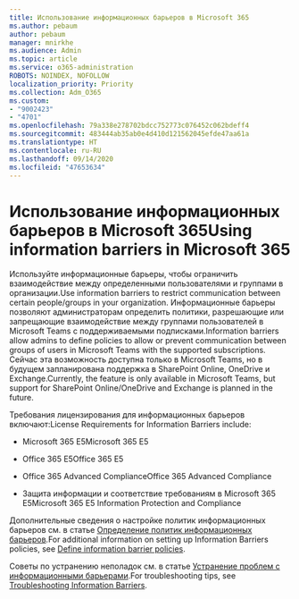 ```yaml
---
title: Использование информационных барьеров в Microsoft 365
ms.author: pebaum
author: pebaum
manager: mnirkhe
ms.audience: Admin
ms.topic: article
ms.service: o365-administration
ROBOTS: NOINDEX, NOFOLLOW
localization_priority: Priority
ms.collection: Adm_O365
ms.custom:
- "9002423"
- "4701"
ms.openlocfilehash: 79a338e278702bdcc752773c076452c062bdeff4
ms.sourcegitcommit: 483444ab35ab0e4d410d121562045efde47aa61a
ms.translationtype: HT
ms.contentlocale: ru-RU
ms.lasthandoff: 09/14/2020
ms.locfileid: "47653634"
---
```

# <a name="using-information-barriers-in-microsoft-365"></a><span data-ttu-id="9a860-102">Использование информационных барьеров в Microsoft 365</span><span class="sxs-lookup"><span data-stu-id="9a860-102">Using information barriers in Microsoft 365</span></span>

<span data-ttu-id="9a860-103">Используйте информационные барьеры, чтобы ограничить взаимодействие между определенными пользователями и группами в организации.</span><span class="sxs-lookup"><span data-stu-id="9a860-103">Use information barriers to restrict communication between certain people/groups in your organization.</span></span> <span data-ttu-id="9a860-104">Информационные барьеры позволяют администраторам определить политики, разрешающие или запрещающие взаимодействие между группами пользователей в Microsoft Teams с поддерживаемыми подписками.</span><span class="sxs-lookup"><span data-stu-id="9a860-104">Information barriers allow admins to define policies to allow or prevent communication between groups of users in Microsoft Teams with the supported subscriptions.</span></span>  <span data-ttu-id="9a860-105">Сейчас эта возможность доступна только в Microsoft Teams, но в будущем запланирована поддержка в SharePoint Online, OneDrive и Exchange.</span><span class="sxs-lookup"><span data-stu-id="9a860-105">Currently, the feature is only available in Microsoft Teams, but support for SharePoint Online/OneDrive and Exchange is planned in the future.</span></span>

<span data-ttu-id="9a860-106">Требования лицензирования для информационных барьеров включают:</span><span class="sxs-lookup"><span data-stu-id="9a860-106">License Requirements for Information Barriers include:</span></span>

- <span data-ttu-id="9a860-107">Microsoft 365 E5</span><span class="sxs-lookup"><span data-stu-id="9a860-107">Microsoft 365 E5</span></span>

- <span data-ttu-id="9a860-108">Office 365 E5</span><span class="sxs-lookup"><span data-stu-id="9a860-108">Office 365 E5</span></span>

- <span data-ttu-id="9a860-109">Office 365 Advanced Compliance</span><span class="sxs-lookup"><span data-stu-id="9a860-109">Office 365 Advanced Compliance</span></span>

- <span data-ttu-id="9a860-110">Защита информации и соответствие требованиям в Microsoft 365 E5</span><span class="sxs-lookup"><span data-stu-id="9a860-110">Microsoft 365 E5 Information Protection and Compliance</span></span>

<span data-ttu-id="9a860-111">Дополнительные сведения о настройке политик информационных барьеров см. в статье [Определение политик информационных барьеров](https://docs.microsoft.com/microsoft-365/compliance/information-barriers-policies).</span><span class="sxs-lookup"><span data-stu-id="9a860-111">For additional information on setting up Information Barriers policies, see [Define information barrier policies](https://docs.microsoft.com/microsoft-365/compliance/information-barriers-policies).</span></span>

<span data-ttu-id="9a860-112">Советы по устранению неполадок см. в статье [Устранение проблем с информационными барьерами](https://docs.microsoft.com/microsoft-365/compliance/information-barriers-troubleshooting).</span><span class="sxs-lookup"><span data-stu-id="9a860-112">For troubleshooting tips, see [Troubleshooting Information Barriers](https://docs.microsoft.com/microsoft-365/compliance/information-barriers-troubleshooting).</span></span>
